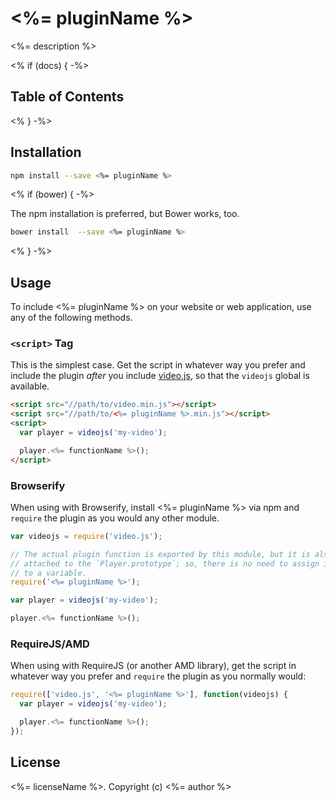 # <%= pluginName %>

<%= description %>

<% if (docs) { -%>
## Table of Contents

<!-- START doctoc -->
<!-- END doctoc -->
<% } -%>
## Installation

```sh
npm install --save <%= pluginName %>
```
<% if (bower) { -%>

The npm installation is preferred, but Bower works, too.

```sh
bower install  --save <%= pluginName %>
```
<% } -%>

## Usage

To include <%= pluginName %> on your website or web application, use any of the following methods.

### `<script>` Tag

This is the simplest case. Get the script in whatever way you prefer and include the plugin _after_ you include [video.js][videojs], so that the `videojs` global is available.

```html
<script src="//path/to/video.min.js"></script>
<script src="//path/to/<%= pluginName %>.min.js"></script>
<script>
  var player = videojs('my-video');

  player.<%= functionName %>();
</script>
```

### Browserify

When using with Browserify, install <%= pluginName %> via npm and `require` the plugin as you would any other module.

```js
var videojs = require('video.js');

// The actual plugin function is exported by this module, but it is also
// attached to the `Player.prototype`; so, there is no need to assign it
// to a variable.
require('<%= pluginName %>');

var player = videojs('my-video');

player.<%= functionName %>();
```

### RequireJS/AMD

When using with RequireJS (or another AMD library), get the script in whatever way you prefer and `require` the plugin as you normally would:

```js
require(['video.js', '<%= pluginName %>'], function(videojs) {
  var player = videojs('my-video');

  player.<%= functionName %>();
});
```

## License

<%= licenseName %>. Copyright (c) <%= author %>


[videojs]: http://videojs.com/
